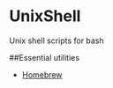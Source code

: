 UnixShell
=========

Unix shell scripts for bash

##Essential utilities
 + [Homebrew](http://brew.sh)